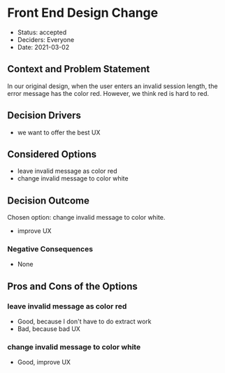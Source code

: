 # Front End Design Change

* Status: accepted 
* Deciders:  Everyone
* Date: 2021-03-02


## Context and Problem Statement

In our original design, when the user enters an invalid session length, the error message has the color red. However, we think red is hard to red.

## Decision Drivers

* we want to offer the best UX

## Considered Options

* leave invalid message as color red
* change invalid message to color white

## Decision Outcome

Chosen option: change invalid message to color white.

* improve UX

### Negative Consequences

* None

## Pros and Cons of the Options

### leave invalid message as color red

* Good, because I don't have to do extract work
* Bad, because bad UX

### change invalid message to color white

* Good, improve UX
